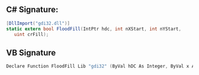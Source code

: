 
## C# Signature:
```cs
[DllImport("gdi32.dll")]
static extern bool FloodFill(IntPtr hdc, int nXStart, int nYStart,
   uint crFill);
```

## VB Signature
```cs
Declare Function FloodFill Lib "gdi32" (ByVal hDC As Integer, ByVal x As Integer, ByVal y As Integer, ByVal crColor As Integer) As Integer
```
